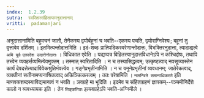 ```yaml
---
index:  1.2.39
sutra:  स्वरितात्संहितायामनुदात्तानाम्
vritti:  padamanjari
---
```


अनुदात्तानामिति बहुवचनं जातौ, तेनैकस्य द्वयोर्बहूनां च भवति--एकस्य पचति, द्वयोराग्निवेश्यः; बहूनां तु वृत्तावेव दर्शितम् । इतमित्यन्तोदात्तमिति । इदं-शब्दः प्रातिपदिकस्वरेणान्तोदात्तः, विभक्तिरनुदात्ता, त्यादाद्यत्वे `अमि पूर्वः` `एकादेश उदात्तेनोदात्तः` । विधिकाल एवेति । यद्यप्यत्र विहितस्यानुदात्तविधानेऽपि न कश्चिद्दोषः, तथापि तत्त्वेन व्यवहर्त्तव्यमित्येवमुक्तम् । तस्मात् स्वरितादिति । न च तस्यासिद्धत्वम्; उत्कृष्टत्वाद् नवसूत्र्यास्तेन कार्यं देवदत्तेत्यादाविवेकश्रुतिर्भवत्येव । गङ्गेप्रभृतीनामिति । न च यमुनेप्रभृतीनां व्यवधानम्; जातेरेकत्वाद्, व्यक्तीनां सतीनामप्यनाश्रितत्वाद् अकिञ्चित्करत्वम् । ततः परेषामिति । `नामन्त्रिते समानाधिकरणे` इति माणवकशब्दस्याविद्यमानत्वं न भवति ।
ञवग्रहे मा भूदिति । इदमेव च संहिताग्रहणं ज्ञापकम्--पञ्चमीनिर्देशे कालो न व्यवध्यायक इति । तेन `तिङ्ङतिङः` इत्यवग्रहेऽपि भवति-अग्निमीले ।
